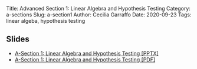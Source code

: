 Title: Advanced Section 1: Linear Algebra and Hypothesis Testing
Category: a-sections
Slug: a-section1
Author: Cecilia Garraffo 
Date: 2020-09-23
Tags: linear algeba, hypothesis testing 

## Slides

- [A-Section 1: Linear Algebra and Hypothesis Testing [PPTX]]({attach}Adv_Section1_Slides.pptx)
- [A-Section 1: Linear Algebra and Hypothesis Testing [PDF]]({attach}Adv_Section1_Slides.pdf)
